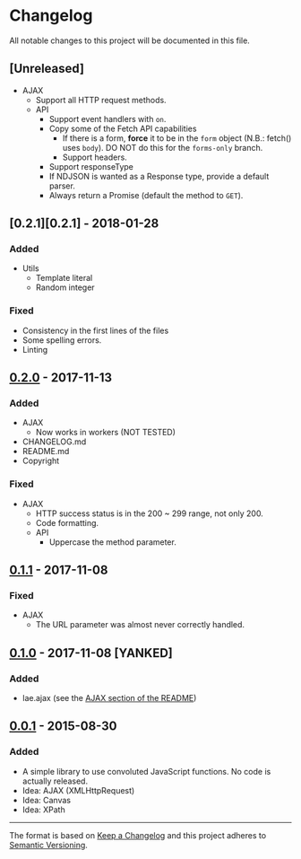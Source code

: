 # Changelog
All notable changes to this project will be documented in this file.

## [Unreleased]
- AJAX
  - Support all HTTP request methods.
  - API
    - Support event handlers with `on`.
    - Copy some of the Fetch API capabilities
      - If there is a form, **force** it to be in the `form` object (N.B.: fetch() uses `body`). DO NOT do this for the `forms-only` branch.
      - Support headers.
    - Support responseType
    - If NDJSON is wanted as a Response type, provide a default parser.
    - Always return a Promise (default the method to `GET`).

## [0.2.1][0.2.1] - 2018-01-28
### Added
- Utils
  - Template literal
  - Random integer

### Fixed
- Consistency in the first lines of the files
- Some spelling errors.
- Linting

## [0.2.0][0.2.0] - 2017-11-13
### Added
- AJAX
  - Now works in workers (NOT TESTED)
- CHANGELOG.md
- README.md
- Copyright

### Fixed
- AJAX
  - HTTP success status is in the 200 ~ 299 range, not only 200.
  - Code formatting.
  - API
    - Uppercase the method parameter.

## [0.1.1][0.1.1] - 2017-11-08
### Fixed
- AJAX
  - The URL parameter was almost never correctly handled.

## [0.1.0][0.1.0] - 2017-11-08 [YANKED]
### Added
- lae.ajax (see the [AJAX section of the README][readme-ajax])

[readme-ajax]: <README.md#ajax> (How to use -> AJAX)

## [0.0.1][0.0.1] - 2015-08-30
### Added
- A simple library to use convoluted JavaScript functions. No code is actually released.
- Idea: AJAX (XMLHttpRequest)
- Idea: Canvas
- Idea: XPath


[0.0.1]: <https://github.com/Phoenix35/lae/commit/08b90f67386702ee359befa9d7d2c34867fa82b9> (First commit)
[0.1.0]: <https://github.com/Phoenix35/lae/commit/6d181f6b5fcf2566330c1347c49661eef4e29925> (First actual code)
[0.1.1]: <https://github.com/Phoenix35/lae/commit/34912c2031988a0063935b67f45e01de30cf3b67>
[0.2.0]: <https://github.com/Phoenix35/lae/tree/master>

---
The format is based on [Keep a Changelog](http://keepachangelog.com/en/1.0.0/)
and this project adheres to [Semantic Versioning](http://semver.org/spec/v2.0.0.html).
